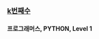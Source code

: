 ### [k번째수](https://programmers.co.kr/learn/courses/30/lessons/42748)     

#### 프로그래머스, PYTHON, Level 1
